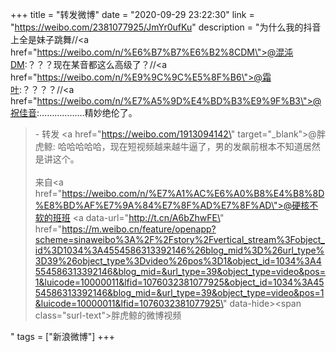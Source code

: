 +++
title = "转发微博"
date = "2020-09-29 23:22:30"
link = "https://weibo.com/2381077925/JmYr0ufKu"
description = "为什么我的抖音上全是妹子跳舞//<a href=\"https://weibo.com/n/%E6%B7%B7%E6%B2%8CDM\">@混沌DM</a>:？？？现在某音都这么高级了？//<a href=\"https://weibo.com/n/%E9%9C%9C%E5%8F%B6\">@霜叶</a>:？？？？//<a href=\"https://weibo.com/n/%E7%A5%9D%E4%BD%B3%E9%9F%B3\">@祝佳音</a>:………………精妙绝伦了。<br><blockquote> - 转发 <a href=\"https://weibo.com/1913094142\" target=\"_blank\">@胖虎鲸</a>: 哈哈哈哈哈，现在短视频越来越牛逼了，男的发飙前根本不知道居然是讲这个。<br><br>来自<a href=\"https://weibo.com/n/%E7%A1%AC%E6%A0%B8%E4%B8%8D%E8%BD%AF%E7%9A%84%E7%8F%AD%E7%8F%AD\">@硬核不软的班班</a>  <a data-url=\"http://t.cn/A6bZhwFE\" href=\"https://m.weibo.cn/feature/openapp?scheme=sinaweibo%3A%2F%2Fstory%2Fvertical_stream%3Fobject_id%3D1034%3A4554586313392146%26blog_mid%3D%26url_type%3D39%26object_type%3Dvideo%26pos%3D1&object_id=1034%3A4554586313392146&blog_mid=&url_type=39&object_type=video&pos=1&luicode=10000011&lfid=1076032381077925&object_id=1034%3A4554586313392146&blog_mid=&url_type=39&object_type=video&pos=1&luicode=10000011&lfid=1076032381077925\" data-hide><span class=\"surl-text\">胖虎鲸的微博视频</span></a> </blockquote>"
tags = ["新浪微博"]
+++
